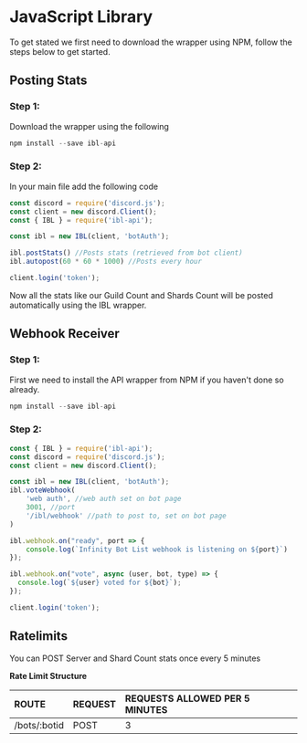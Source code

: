 # JavaScript Library

To get stated we first need to download the wrapper using NPM, follow the steps below to get started.

## Posting Stats

### Step 1:

Download the wrapper using the following

```javascript
npm install --save ibl-api
```

### Step 2:

In your main file add the following code

```javascript
const discord = require('discord.js');
const client = new discord.Client();
const { IBL } = require('ibl-api');

const ibl = new IBL(client, 'botAuth');

ibl.postStats() //Posts stats (retrieved from bot client)
ibl.autopost(60 * 60 * 1000) //Posts every hour

client.login('token');
```

Now all the stats like our Guild Count and Shards Count will be posted automatically using the IBL wrapper.

## Webhook Receiver

### Step 1:

First we need to install the API wrapper from NPM if you haven't done so already.

```javascript
npm install --save ibl-api
```

### Step 2:

```javascript
const { IBL } = require('ibl-api');
const discord = require('discord.js');
const client = new discord.Client();

const ibl = new IBL(client, 'botAuth');
ibl.voteWebhook(
    'web auth', //web auth set on bot page
    3001, //port
    '/ibl/webhook' //path to post to, set on bot page
)

ibl.webhook.on("ready", port => {
    console.log(`Infinity Bot List webhook is listening on ${port}`)
});

ibl.webhook.on("vote", async (user, bot, type) => {
  console.log(`${user} voted for ${bot}`);
});

client.login('token');
```

## Ratelimits

You can POST Server and Shard Count stats once every 5 minutes

**Rate Limit Structure**

| ROUTE | REQUEST | REQUESTS ALLOWED PER 5 MINUTES |
| :--- | :--- | :--- |
| /bots/:botid | POST | 3 |


